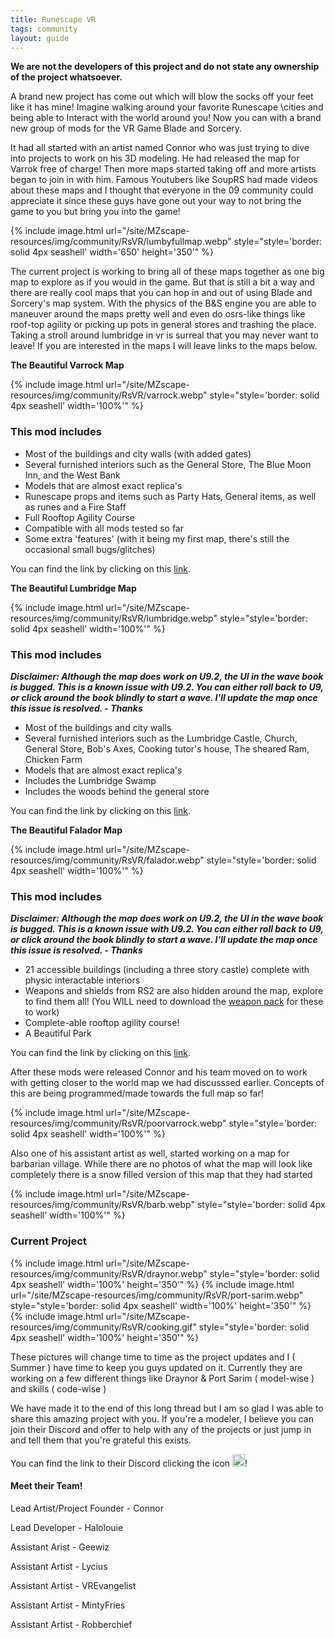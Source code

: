 ```yaml
---
title: Runescape VR
tags: community
layout: guide
---
```


**We are not the developers of this project and do not state any ownership of the project whatsoever.**

A brand new project has come out which will blow the socks off your feet like it has mine!
Imagine walking around your favorite Runescape \cities and being able to Interact with the world around you!
Now you can with a brand new group of mods for the VR Game Blade and Sorcery. 

It had all started with an artist named Connor who was just trying to dive into projects to work on his 3D modeling.
He had released the map for Varrok free of charge!
Then more maps started taking off and more artists began to join in with him.
Famous Youtubers like SoupRS had made videos about these maps and I thought that everyone in the 09 community could appreciate it since these guys have gone out your way to not bring the game to you but bring you into the game! 

{% include image.html
  url="/site/MZscape-resources/img/community/RsVR/lumbyfullmap.webp"
  style="style='border: solid 4px seashell' width='650' height='350'"
%}

The current project is working to bring all of these maps together as one big map to explore as if you would in the game.
But that is still a bit a way and there are really cool maps that you can hop in and out of using Blade and Sorcery's map system.
With the physics of the B&S engine you are able to maneuver around the maps pretty well and even do osrs-like things like roof-top agility or picking up pots in general stores and trashing the place.
Taking a stroll around lumbridge in vr is surreal that you may never want to leave! If you are interested in the maps I will leave links to the maps below.

**The Beautiful Varrock Map**

{% include image.html
  url="/site/MZscape-resources/img/community/RsVR/varrock.webp"
  style="style='border: solid 4px seashell' width='100%'"
%}

### This mod includes

- Most of the buildings and city walls (with added gates)
- Several furnished interiors such as the General Store, The Blue Moon Inn, and the West Bank
- Models that are almost exact replica's
- Runescape props and items such as Party Hats, General items, as well as runes and a Fire Staff
- Full Rooftop Agility Course
- Compatible with all mods tested so far
- Some extra 'features' (with it being my first map, there's still the occasional small bugs/glitches)

You can find the link by clicking on this [link](https://www.nexusmods.com/bladeandsorcery/mods/1889?tab=files).

**The Beautiful Lumbridge Map**

{% include image.html
  url="/site/MZscape-resources/img/community/RsVR/lumbridge.webp"
  style="style='border: solid 4px seashell' width='100%'"
%}

### This mod includes

***Disclaimer: Although the map does work on U9.2, the UI in the wave book is bugged.
This is a known issue with U9.2.
You can either roll back to U9, or click around the book blindly to start a wave.
I'll update the map once this issue is resolved. - Thanks***

- Most of the buildings and city walls
- Several furnished interiors such as the Lumbridge Castle, Church, General Store, Bob's Axes, Cooking tutor's house, The sheared Ram, Chicken Farm
- Models that are almost exact replica's
- Includes the Lumbridge Swamp
- Includes the woods behind the general store

You can find the link by clicking on this [link](https://www.nexusmods.com/bladeandsorcery/mods/2484).

**The Beautiful Falador Map**

{% include image.html
  url="/site/MZscape-resources/img/community/RsVR/falador.webp"
  style="style='border: solid 4px seashell' width='100%'"
%}

### This mod includes

***Disclaimer: Although the map does work on U9.2, the UI in the wave book is bugged.
This is a known issue with U9.2.
You can either roll back to U9, or click around the book blindly to start a wave.
I'll update the map once this issue is resolved. - Thanks***

- 21 accessible buildings (including a three story castle) complete with physic interactable interiors
- Weapons and shields from RS2 are also hidden around the map, explore to find them all! (You WILL need to download the [weapon pack](https://www.nexusmods.com/bladeandsorcery/mods/2566) for these to work)
- Complete-able rooftop agility course!
- A Beautiful Park

You can find the link by clicking on this [link](https://www.nexusmods.com/bladeandsorcery/mods/3695).

After these mods were released Connor and his team moved on to work with getting closer to the world map we had discusssed earlier.
Concepts of this are being programmed/made towards the full map so far!

{% include image.html
  url="/site/MZscape-resources/img/community/RsVR/poorvarrock.webp"
  style="style='border: solid 4px seashell' width='100%'"
%}

Also one of his assistant artist as well, started working on a map for barbarian village.
While there are no photos of what the map will look like completely there is a snow filled version of this map that they had started 

{% include image.html
  url="/site/MZscape-resources/img/community/RsVR/barb.webp"
  style="style='border: solid 4px seashell' width='100%'"
%}

### Current Project

{% include image.html
  url="/site/MZscape-resources/img/community/RsVR/draynor.webp"
  style="style='border: solid 4px seashell' width='100%' height='350'"
%}
{% include image.html
  url="/site/MZscape-resources/img/community/RsVR/port-sarim.webp"
  style="style='border: solid 4px seashell' width='100%' height='350'"
%}
{% include image.html
  url="/site/MZscape-resources/img/community/RsVR/cooking.gif"
  style="style='border: solid 4px seashell' width='100%' height='350'"
%}

These pictures will change time to time as the project updates and I ( Summer ) have time to keep you guys updated on it. Currently they are working on a few 
different things like Draynor & Port Sarim ( model-wise ) and skills ( code-wise )

We have made it to the end of this long thread but I am so glad I was able to share this amazing project with you.
If you're a modeler, I believe you can join their Discord and offer to help with any of the projects or just jump in and tell them that you're grateful this exists. 

You can find the link to their Discord clicking the icon <a href="https://discord.gg/wDHCStbD"><img height="20" src="/site/MZscape-resources/img/icons/brand-discord.svg" width="20"/></a>!

#### Meet their Team!

Lead Artist/Project Founder - Connor

Lead Developer - Halolouie

Assistant Arist - Geewiz

Assistant Artist - Lycius

Assistant Artist - VREvangelist

Assistant Artist - MintyFries

Assistant Artist - Robberchief